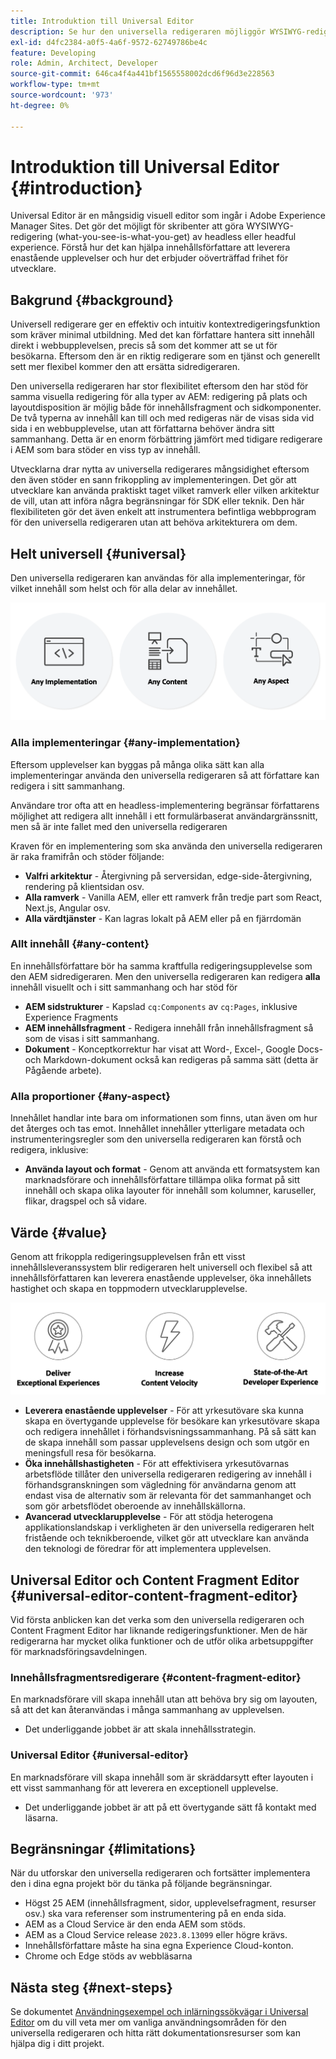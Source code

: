 ```yaml
---
title: Introduktion till Universal Editor
description: Se hur den universella redigeraren möjliggör WYSIWYG-redigering av headless och headful experience. Förstå hur det kan hjälpa innehållsförfattare att leverera enastående upplevelser, öka innehållets hastighet och hur det ger en toppmodern utvecklarupplevelse.
exl-id: d4fc2384-a0f5-4a6f-9572-62749786be4c
feature: Developing
role: Admin, Architect, Developer
source-git-commit: 646ca4f4a441bf1565558002dcd6f96d3e228563
workflow-type: tm+mt
source-wordcount: '973'
ht-degree: 0%

---
```



# Introduktion till Universal Editor {#introduction}

Universal Editor är en mångsidig visuell editor som ingår i Adobe Experience Manager Sites. Det gör det möjligt för skribenter att göra WYSIWYG-redigering (what-you-see-is-what-you-get) av headless eller headful experience. Förstå hur det kan hjälpa innehållsförfattare att leverera enastående upplevelser och hur det erbjuder oöverträffad frihet för utvecklare.

## Bakgrund {#background}

Universell redigerare ger en effektiv och intuitiv kontextredigeringsfunktion som kräver minimal utbildning. Med det kan författare hantera sitt innehåll direkt i webbupplevelsen, precis så som det kommer att se ut för besökarna. Eftersom den är en riktig redigerare som en tjänst och generellt sett mer flexibel kommer den att ersätta sidredigeraren.

Den universella redigeraren har stor flexibilitet eftersom den har stöd för samma visuella redigering för alla typer av AEM: redigering på plats och layoutdisposition är möjlig både för innehållsfragment och sidkomponenter. De två typerna av innehåll kan till och med redigeras när de visas sida vid sida i en webbupplevelse, utan att författarna behöver ändra sitt sammanhang. Detta är en enorm förbättring jämfört med tidigare redigerare i AEM som bara stöder en viss typ av innehåll.

Utvecklarna drar nytta av universella redigerares mångsidighet eftersom den även stöder en sann frikoppling av implementeringen. Det gör att utvecklare kan använda praktiskt taget vilket ramverk eller vilken arkitektur de vill, utan att införa några begränsningar för SDK eller teknik. Den här flexibiliteten gör det även enkelt att instrumentera befintliga webbprogram för den universella redigeraren utan att behöva arkitekturera om dem.

## Helt universell {#universal}

Den universella redigeraren kan användas för alla implementeringar, för vilket innehåll som helst och för alla delar av innehållet.

![Vad gör den universell](assets/universal.png)

### Alla implementeringar {#any-implementation}

Eftersom upplevelser kan byggas på många olika sätt kan alla implementeringar använda den universella redigeraren så att författare kan redigera i sitt sammanhang.

Användare tror ofta att en headless-implementering begränsar författarens möjlighet att redigera allt innehåll i ett formulärbaserat användargränssnitt, men så är inte fallet med den universella redigeraren

Kraven för en implementering som ska använda den universella redigeraren är raka framifrån och stöder följande:

* **Valfri arkitektur** - Återgivning på serversidan, edge-side-återgivning, rendering på klientsidan osv.
* **Alla ramverk** - Vanilla AEM, eller ett ramverk från tredje part som React, Next.js, Angular osv.
* **Alla värdtjänster** - Kan lagras lokalt på AEM eller på en fjärrdomän

### Allt innehåll {#any-content}

En innehållsförfattare bör ha samma kraftfulla redigeringsupplevelse som den AEM sidredigeraren. Men den universella redigeraren kan redigera **alla** innehåll visuellt och i sitt sammanhang och har stöd för

* **AEM sidstrukturer** - Kapslad `cq:Components` av `cq:Pages`, inklusive Experience Fragments
* **AEM innehållsfragment** - Redigera innehåll från innehållsfragment så som de visas i sitt sammanhang.
* **Dokument** - Konceptkorrektur har visat att Word-, Excel-, Google Docs- och Markdown-dokument också kan redigeras på samma sätt (detta är Pågående arbete).

### Alla proportioner {#any-aspect}

Innehållet handlar inte bara om informationen som finns, utan även om hur det återges och tas emot. Innehållet innehåller ytterligare metadata och instrumenteringsregler som den universella redigeraren kan förstå och redigera, inklusive:

* **Använda layout och format** - Genom att använda ett formatsystem kan marknadsförare och innehållsförfattare tillämpa olika format på sitt innehåll och skapa olika layouter för innehåll som kolumner, karuseller, flikar, dragspel och så vidare.

## Värde {#value}

Genom att frikoppla redigeringsupplevelsen från ett visst innehållsleveranssystem blir redigeraren helt universell och flexibel så att innehållsförfattaren kan leverera enastående upplevelser, öka innehållets hastighet och skapa en toppmodern utvecklarupplevelse.

![The value of the Universal Editor](assets/value.png)

* **Leverera enastående upplevelser** - För att yrkesutövare ska kunna skapa en övertygande upplevelse för besökare kan yrkesutövare skapa och redigera innehållet i förhandsvisningssammanhang. På så sätt kan de skapa innehåll som passar upplevelsens design och som utgör en meningsfull resa för besökarna.
* **Öka innehållshastigheten** - För att effektivisera yrkesutövarnas arbetsflöde tillåter den universella redigeraren redigering av innehåll i förhandsgranskningen som vägledning för användarna genom att endast visa de alternativ som är relevanta för det sammanhanget och som gör arbetsflödet oberoende av innehållskällorna.
* **Avancerad utvecklarupplevelse** - För att stödja heterogena applikationslandskap i verkligheten är den universella redigeraren helt fristående och teknikberoende, vilket gör att utvecklare kan använda den teknologi de föredrar för att implementera upplevelsen.

## Universal Editor och Content Fragment Editor {#universal-editor-content-fragment-editor}

Vid första anblicken kan det verka som den universella redigeraren och Content Fragment Editor har liknande redigeringsfunktioner. Men de här redigerarna har mycket olika funktioner och de utför olika arbetsuppgifter för marknadsföringsavdelningen.

### Innehållsfragmentsredigerare {#content-fragment-editor}

En marknadsförare vill skapa innehåll utan att behöva bry sig om layouten, så att det kan återanvändas i många sammanhang av upplevelsen.

* Det underliggande jobbet är att skala innehållsstrategin.

### Universal Editor {#universal-editor}

En marknadsförare vill skapa innehåll som är skräddarsytt efter layouten i ett visst sammanhang för att leverera en exceptionell upplevelse.

* Det underliggande jobbet är att på ett övertygande sätt få kontakt med läsarna.

## Begränsningar {#limitations}

När du utforskar den universella redigeraren och fortsätter implementera den i dina egna projekt bör du tänka på följande begränsningar.

* Högst 25 AEM (innehållsfragment, sidor, upplevelsefragment, resurser osv.) ska vara referenser som instrumentering på en enda sida.
* AEM as a Cloud Service är den enda AEM som stöds.
* AEM as a Cloud Service release `2023.8.13099` eller högre krävs.
* Innehållsförfattare måste ha sina egna Experience Cloud-konton.
* Chrome och Edge stöds av webbläsarna

## Nästa steg {#next-steps}

Se dokumentet [Användningsexempel och inlärningssökvägar i Universal Editor](/help/implementing/universal-editor/use-cases.md) om du vill veta mer om vanliga användningsområden för den universella redigeraren och hitta rätt dokumentationsresurser som kan hjälpa dig i ditt projekt.
